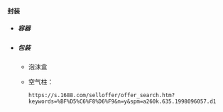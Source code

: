 #### 封装

* ##### 容器
* ##### 包装

  * 泡沫盒

  * 空气柱：

    ```
    https://s.1688.com/selloffer/offer_search.htm?keywords=%BF%D5%C6%F8%D6%F9&n=y&spm=a260k.635.1998096057.d1
    ```



